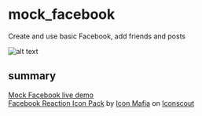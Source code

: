 # mock_facebook
Create and use basic Facebook, add friends and posts

![alt text](https://github.com/[EvgeniBR]/[mock_facebook]/blob/[main]/Capture1.png?raw=true)

## summary
<a href="https://mock-facebook.herokuapp.com/" target="_blank">Mock Facebook live demo</a>
<br>
<a href="https://iconscout.com/icon-pack/facebook-reactions-emoticons" target="_blank">Facebook Reaction Icon Pack</a> by <a href="https://iconscout.com/contributors/icon-mafia">Icon Mafia</a> on <a href="https://iconscout.com">Iconscout</a>
